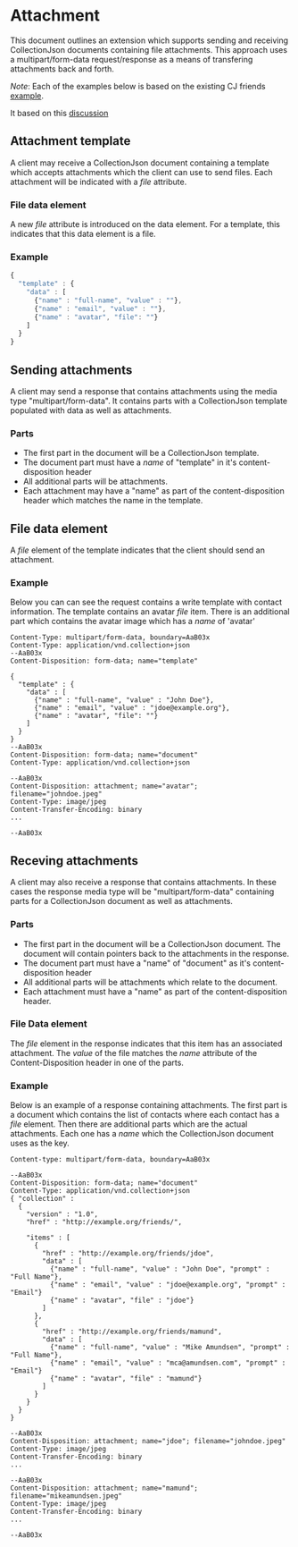 # Attachment
This document outlines an extension which supports sending and receiving CollectionJson documents containing file attachments. This approach uses a multipart/form-data request/response as a means of transfering attachments back and forth. 

*Note*: Each of the examples below is based on the existing CJ friends [example](http://amundsen.com/media-types/collection/examples/).

It based on this [discussion](https://groups.google.com/forum/#!topic/collectionjson/pzdkNGx-aPE)

## Attachment template
A client may receive a CollectionJson document containing a template which accepts attachments which the client can use to send files. Each attachment will be indicated with a _file_ attribute.

### File data element
A new _file_ attribute is introduced on the data element. For a template, this indicates that this data element is a file.

### Example
```javascript
{
  "template" : {
    "data" : [
      {"name" : "full-name", "value" : ""},
      {"name" : "email", "value" : ""},
      {"name" : "avatar", "file": ""}
    ]
  }
}
```
## Sending attachments
A client may send a response that contains attachments using the media type "multipart/form-data". It contains parts with a CollectionJson template populated with data as well as attachments.

### Parts
* The first part in the document will be a CollectionJson template.
* The document part must have a _name_ of "template" in it's content-disposition header
* All additional parts will be attachments.
* Each attachment may have a "name" as part of the content-disposition header which matches the name in the template.

## File data element
A _file_ element of the template indicates that the client should send an attachment.

### Example
Below you can can see the request contains a write template with contact information. The template contains an avatar _file_ item. There is an additional part which contains the avatar image which has a _name_ of 'avatar'
```
Content-Type: multipart/form-data, boundary=AaB03x
Content-Type: application/vnd.collection+json
--AaB03x
Content-Disposition: form-data; name="template"

{
  "template" : {
    "data" : [
      {"name" : "full-name", "value" : "John Doe"},
      {"name" : "email", "value" : "jdoe@example.org"},
      {"name" : "avatar", "file": ""}
    ]
  }
} 
--AaB03x
Content-Disposition: form-data; name="document"
Content-Type: application/vnd.collection+json

--AaB03x
Content-Disposition: attachment; name="avatar"; filename="johndoe.jpeg"
Content-Type: image/jpeg
Content-Transfer-Encoding: binary
...

--AaB03x
```
## Receving attachments
A client may also receive a response that contains attachments. In these cases the response media type will be "multipart/form-data" containing parts for a CollectionJson document as well as attachments.

### Parts
* The first part in the document will be a CollectionJson document. The document will contain pointers back to the attachments in the response.
* The document part must have a "name" of "document" as it's content-disposition header
* All additional parts will be attachments which relate to the document.
* Each attachment must have a "name" as part of the content-disposition header.

### File Data element
The _file_ element in the response indicates that this item has an associated attachment. The _value_ of the file matches the _name_ attribute of the Content-Disposition header in one of the parts.

### Example
Below is an example of a response containing attachments. The first part is a document which contains the list of contacts where each contact has a _file_ element. Then there are additional parts which are the actual attachments. Each one has a _name_ which the CollectionJson document uses as the key.

```
Content-type: multipart/form-data, boundary=AaB03x
 
--AaB03x
Content-Disposition: form-data; name="document"
Content-Type: application/vnd.collection+json
{ "collection" :
  {
    "version" : "1.0",
    "href" : "http://example.org/friends/",
    
    "items" : [
      {
        "href" : "http://example.org/friends/jdoe",
        "data" : [
          {"name" : "full-name", "value" : "John Doe", "prompt" : "Full Name"},
          {"name" : "email", "value" : "jdoe@example.org", "prompt" : "Email"}
          {"name" : "avatar", "file" : "jdoe"}
        ]
      },
      {
        "href" : "http://example.org/friends/mamund",
        "data" : [
          {"name" : "full-name", "value" : "Mike Amundsen", "prompt" : "Full Name"},
          {"name" : "email", "value" : "mca@amundsen.com", "prompt" : "Email"}
          {"name" : "avatar", "file" : "mamund"}
        ]
      }
    }
  }
}

--AaB03x
Content-Disposition: attachment; name="jdoe"; filename="johndoe.jpeg"
Content-Type: image/jpeg
Content-Transfer-Encoding: binary
...

--AaB03x
Content-Disposition: attachment; name="mamund"; filename="mikeamundsen.jpeg"
Content-Type: image/jpeg
Content-Transfer-Encoding: binary
...

--AaB03x
```
